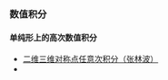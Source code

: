 ### 数值积分



#### 单纯形上的高次数值积分

- <a href="pdf/zhanglinbo.pdf" target="_blank">二维三维对称点任意次积分（张林波）</a>
- 

